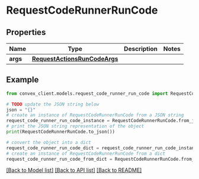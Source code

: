 # RequestCodeRunnerRunCode


## Properties

Name | Type | Description | Notes
------------ | ------------- | ------------- | -------------
**args** | [**RequestActionsRunCodeArgs**](RequestActionsRunCodeArgs.md) |  | 

## Example

```python
from convex_client.models.request_code_runner_run_code import RequestCodeRunnerRunCode

# TODO update the JSON string below
json = "{}"
# create an instance of RequestCodeRunnerRunCode from a JSON string
request_code_runner_run_code_instance = RequestCodeRunnerRunCode.from_json(json)
# print the JSON string representation of the object
print(RequestCodeRunnerRunCode.to_json())

# convert the object into a dict
request_code_runner_run_code_dict = request_code_runner_run_code_instance.to_dict()
# create an instance of RequestCodeRunnerRunCode from a dict
request_code_runner_run_code_from_dict = RequestCodeRunnerRunCode.from_dict(request_code_runner_run_code_dict)
```
[[Back to Model list]](../README.md#documentation-for-models) [[Back to API list]](../README.md#documentation-for-api-endpoints) [[Back to README]](../README.md)


